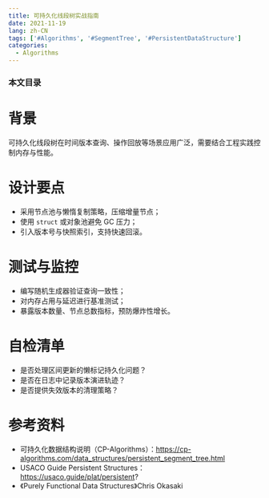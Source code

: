 ```yaml
---
title: 可持久化线段树实战指南
date: 2021-11-19
lang: zh-CN
tags: ['#Algorithms', '#SegmentTree', '#PersistentDataStructure']
categories:
  - Algorithms
---
```


### 本文目录
<!-- toc -->

# 背景
可持久化线段树在时间版本查询、操作回放等场景应用广泛，需要结合工程实践控制内存与性能。

# 设计要点
- 采用节点池与懒惰复制策略，压缩增量节点；
- 使用 `struct` 或对象池避免 GC 压力；
- 引入版本号与快照索引，支持快速回滚。

# 测试与监控
- 编写随机生成器验证查询一致性；
- 对内存占用与延迟进行基准测试；
- 暴露版本数量、节点总数指标，预防爆炸性增长。

# 自检清单
- 是否处理区间更新的懒标记持久化问题？
- 是否在日志中记录版本演进轨迹？
- 是否提供失效版本的清理策略？

# 参考资料
- 可持久化数据结构说明（CP-Algorithms）：https://cp-algorithms.com/data_structures/persistent_segment_tree.html
- USACO Guide Persistent Structures：https://usaco.guide/plat/persistent?
- 《Purely Functional Data Structures》Chris Okasaki
